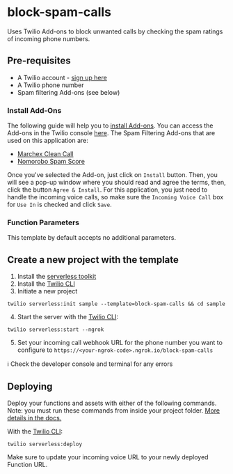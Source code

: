# block-spam-calls

Uses Twilio Add-ons to block unwanted calls by checking the spam ratings of incoming phone numbers.

## Pre-requisites

- A Twilio account - [sign up here](https://www.twilio.com/try-twilio)
- A Twilio phone number
- Spam filtering Add-ons (see below)

### Install Add-Ons

The following guide will help you to [install Add-ons](https://www.twilio.com/docs/add-ons/install). You can access the Add-ons in the Twilio console [here](https://www.twilio.com/console/add-ons). The Spam Filtering Add-ons that are used on this application are:

- [Marchex Clean Call](https://www.twilio.com/console/add-ons/XBac2c99d9c684a765ced0b18cf0e5e1c7)
- [Nomorobo Spam Score](https://www.twilio.com/console/add-ons/XB06d5274893cc9af4198667d2f7d74d09)

Once you've selected the Add-on, just click on `Install` button. Then, you will see a pop-up window where you should read and agree the terms, then, click the button `Agree & Install`. For this application, you just need to handle the incoming voice calls, so make sure the `Incoming Voice Call` box for `Use In` is checked and click `Save`.

### Function Parameters

This template by default accepts no additional parameters.

## Create a new project with the template

1. Install the [serverless toolkit](https://www.twilio.com/docs/labs/serverless-toolkit/getting-started)
2. Install the [Twilio CLI](https://www.twilio.com/docs/twilio-cli/quickstart#install-twilio-cli)
3. Initiate a new project

```
twilio serverless:init sample --template=block-spam-calls && cd sample
```

4. Start the server with the [Twilio CLI](https://www.twilio.com/docs/twilio-cli/quickstart):

```
twilio serverless:start --ngrok
```

5. Set your incoming call webhook URL for the phone number you want to configure to `https://<your-ngrok-code>.ngrok.io/block-spam-calls`

ℹ️ Check the developer console and terminal for any errors

## Deploying

Deploy your functions and assets with either of the following commands. Note: you must run these commands from inside your project folder. [More details in the docs.](https://www.twilio.com/docs/labs/serverless-toolkit)

With the [Twilio CLI](https://www.twilio.com/docs/twilio-cli/quickstart):

```
twilio serverless:deploy
```

Make sure to update your incoming voice URL to your newly deployed Function URL.
